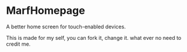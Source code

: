 # MarfHomepage
A better home screen for touch-enabled devices.

This is made for my self, you can fork it, change it. what ever no need to credit me.
